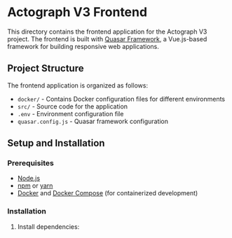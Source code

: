 # Actograph V3 Frontend

This directory contains the frontend application for the Actograph V3 project. The frontend is built with [Quasar Framework](https://quasar.dev/), a Vue.js-based framework for building responsive web applications.

## Project Structure

The frontend application is organized as follows:

- `docker/` - Contains Docker configuration files for different environments
- `src/` - Source code for the application
- `.env` - Environment configuration file
- `quasar.config.js` - Quasar framework configuration

## Setup and Installation

### Prerequisites

- [Node.js](https://nodejs.org/)
- [npm](https://www.npmjs.com/) or [yarn](https://yarnpkg.com/)
- [Docker](https://www.docker.com/) and [Docker Compose](https://docs.docker.com/compose/) (for containerized development)

### Installation

1. Install dependencies:
